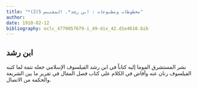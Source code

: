 ```yaml
---
title: "*مخطوطات ومطبوعات : ابن رشد*. المقتبس 5(2)"
author: 
date: 1910-02-12
bibliography: oclc_4770057679-i_49-div_42.d1e4610.bib
---
```




##  ابن رشد 


 نشر المستشرق الموما إليه كتاباً في  ابن رشد  الفيلسوف الإسلامي جعله تتمة لما كتبه الفيلسوف رنان عنه وأفاض في الكلام على كتاب فصل المقال في تقرير ما بين الشريعة والحكمة من الاتصال. 
